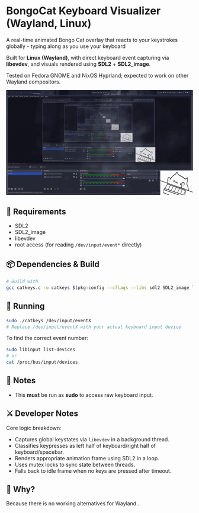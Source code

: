 # BongoCat Keyboard Visualizer (Wayland, Linux)

A real-time animated Bongo Cat overlay that reacts to your keystrokes globally - typing along as you use your keyboard

Built for **Linux (Wayland)**, with direct keyboard event capturing via **libevdev**, and visuals rendered using **SDL2** + **SDL2_image**.

Tested on Fedora GNOME and NixOS Hyprland; expected to work on other Wayland compositors.

![](examples/example1.gif)

## 🔧 Requirements

- SDL2
- SDL2_image
- libevdev
- root access (for reading `/dev/input/event*` directly)

## 📦 Dependencies & Build

```bash
# Build with
gcc catkeys.c -o catkeys $(pkg-config --cflags --libs sdl2 SDL2_image libevdev) -pthread
```

## 🚀 Running

```bash
sudo ./catkeys /dev/input/eventX
# Replace /dev/input/eventX with your actual keyboard input device
```

To find the correct event number:

```bash
sudo libinput list-devices
# or
cat /proc/bus/input/devices
```

## 🛑 Notes

- This **must** be run as **sudo** to access raw keyboard input.

## ⚔️ Developer Notes

Core logic breakdown:

- Captures global keystates via `libevdev` in a background thread.
- Classifies keypresses as left half of keyboard/right half of keyboard/spacebar.
- Renders appropriate animation frame using SDL2 in a loop.
- Uses mutex locks to sync state between threads.
- Falls back to idle frame when no keys are pressed after timeout.

## 🧠 Why?

Because there is no working alternatives for Wayland...


